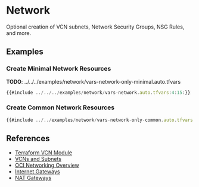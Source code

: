 # Network

Optional creation of VCN subnets, Network Security Groups, NSG Rules, and more.

## Examples

### Create Minimal Network Resources

**TODO**: ../../../examples/network/vars-network-only-minimal.auto.tfvars

```javascript
{{#include ../../../examples/network/vars-network.auto.tfvars:4:15:}}
```

### Create Common Network Resources

```javascript
{{#include ../../examples/network/vars-network-only-common.auto.tfvars:4:}}
```

## References

* [Terraform VCN Module](https://github.com/oracle-terraform-modules/terraform-oci-vcn)
* [VCNs and Subnets](https://docs.oracle.com/en-us/iaas/Content/Network/Tasks/VCNs.htm)
* [OCI Networking Overview](https://docs.oracle.com/en-us/iaas/Content/Network/Concepts/overview.htm)
* [Internet Gateways](https://docs.oracle.com/en-us/iaas/Content/Network/Tasks/managingIGs.htm)
* [NAT Gateways](https://docs.oracle.com/en-us/iaas/Content/Network/Tasks/NATgateway.htm)
